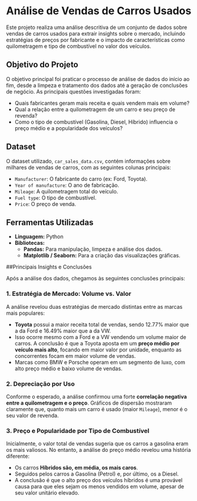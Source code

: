 # Análise de Vendas de Carros Usados

Este projeto realiza uma análise descritiva de um conjunto de dados sobre vendas de carros usados para extrair insights sobre o mercado, incluindo estratégias de preços por fabricante e o impacto de características como quilometragem e tipo de combustível no valor dos veículos.

## Objetivo do Projeto

O objetivo principal foi praticar o processo de análise de dados do início ao fim, desde a limpeza e tratamento dos dados até a geração de conclusões de negócio. As principais questões investigadas foram:

* Quais fabricantes geram mais receita e quais vendem mais em volume?
* Qual a relação entre a quilometragem de um carro e seu preço de revenda?
* Como o tipo de combustível (Gasolina, Diesel, Híbrido) influencia o preço médio e a popularidade dos veículos?

## Dataset

O dataset utilizado, `car_sales_data.csv`, contém informações sobre milhares de vendas de carros, com as seguintes colunas principais:

* `Manufacturer`: O fabricante do carro (ex: Ford, Toyota).
* `Year of manufacture`: O ano de fabricação.
* `Mileage`: A quilometragem total do veículo.
* `Fuel type`: O tipo de combustível.
* `Price`: O preço de venda.

## Ferramentas Utilizadas

* **Linguagem:** Python
* **Bibliotecas:**
    * **Pandas:** Para manipulação, limpeza e análise dos dados.
    * **Matplotlib / Seaborn:** Para a criação das visualizações gráficas.

##Principais Insights e Conclusões

Após a análise dos dados, chegamos às seguintes conclusões principais:

### 1. Estratégia de Mercado: Volume vs. Valor
A análise revelou duas estratégias de mercado distintas entre as marcas mais populares:
* **Toyota** possui a maior receita total de vendas, sendo 12.77% maior que a da Ford e 16.49% maior que a da VW.
* Isso ocorre mesmo com a Ford e a VW vendendo um volume maior de carros. A conclusão é que a Toyota aposta em um **preço médio por veículo mais alto**, focando em maior valor por unidade, enquanto as concorrentes focam em maior volume de vendas.
* Marcas como BMW e Porsche operam em um segmento de luxo, com alto preço médio e baixo volume de vendas.

### 2. Depreciação por Uso
Conforme o esperado, a análise confirmou uma forte **correlação negativa entre a quilometragem e o preço**. Gráficos de dispersão mostraram claramente que, quanto mais um carro é usado (maior `Mileage`), menor é o seu valor de revenda.

### 3. Preço e Popularidade por Tipo de Combustível
Inicialmente, o valor total de vendas sugeria que os carros a gasolina eram os mais valiosos. No entanto, a análise do preço médio revelou uma história diferente:
* Os carros **Híbridos são, em média, os mais caros**.
* Seguidos pelos carros a Gasolina (Petrol) e, por último, os a Diesel.
* A conclusão é que o alto preço dos veículos híbridos é uma provável causa para que eles sejam os menos vendidos em volume, apesar de seu valor unitário elevado.
